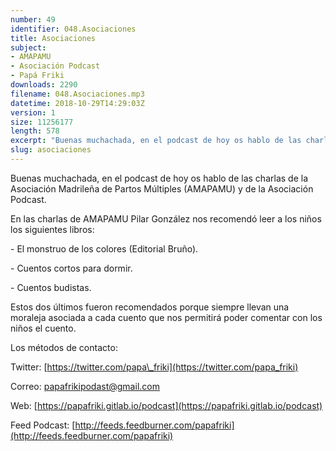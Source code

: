 ```yaml
---
number: 49
identifier: 048.Asociaciones
title: Asociaciones
subject:
- AMAPAMU
- Asociación Podcast
- Papá Friki
downloads: 2290
filename: 048.Asociaciones.mp3
datetime: 2018-10-29T14:29:03Z
version: 1
size: 11256177
length: 578
excerpt: "Buenas muchachada, en el podcast de hoy os hablo de las charlas de la Asociación Madrileña de Partos Múltiples (AMAPAMU) y de la Asociación Podcast.  \n\nEn las charlas de AMAPAMU Pilar González nos recomendó leer a los niños los siguientes libros:\n\n\\- El monstruo de los colores (Editorial Bruño).\n\n\\- Cuentos cortos par"
slug: asociaciones
---
```

Buenas muchachada, en el podcast de hoy os hablo de las charlas de la Asociación Madrileña de Partos Múltiples (AMAPAMU) y de la Asociación Podcast.

En las charlas de AMAPAMU Pilar González nos recomendó leer a los niños los siguientes libros:

\- El monstruo de los colores (Editorial Bruño).

\- Cuentos cortos para dormir.

\- Cuentos budistas.

Estos dos últimos fueron recomendados porque siempre llevan una moraleja asociada a cada cuento que nos permitirá poder comentar con los niños el cuento.

Los métodos de contacto:

Twitter: [https://twitter.com/papa\_friki](https://twitter.com/papa_friki)

Correo: [papafrikipodast@gmail.com](https://archive.org/details/papafrikipodast@gmail.com)

Web: [https://papafriki.gitlab.io/podcast](https://papafriki.gitlab.io/podcast)

Feed Podcast: [http://feeds.feedburner.com/papafriki](http://feeds.feedburner.com/papafriki)